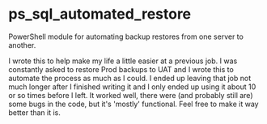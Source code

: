 # ps_sql_automated_restore
PowerShell module for automating backup restores from one server to another. 

I wrote this to help make my life a little easier at a previous job. I was constantly asked to restore Prod backups to UAT and I wrote this to automate the process as much as I could. I ended up leaving that job not much longer after I finished writing it and I only ended up using it about 10 or so times before I left. It worked well, there were (and probably still are) some bugs in the code, but it's 'mostly' functional. Feel free to make it way better than it is. 
